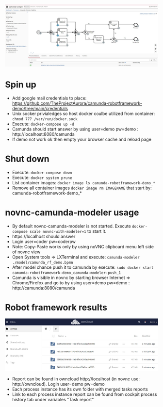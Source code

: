 ![Camunda Cockpit](./pictures/cockpit.jpg)
# Spin up
- Add google mail credentials to place: https://github.com/TheProjectAurora/camunda-robotframework-demo/tree/main/credentials
- Unix socker privialedges so host docker coulbe utilized from container: ```chmod 777 /var/run/docker.sock```
- Execute: ```docker-compose up -d```
- Camunda should start answer by using user=demo pw=demo : http://localhost:8080/camunda
- If demo not work ok then empty your browser cache and reload page
# Shut down
- Execute: ```docker-compose down```
- Execute: ```docker system prune```
- List container images: ```docker image ls camunda-robotframework-demo_*```
- Remove all container images ```docker image rm IMAGENAME``` that start by: camunda-robotframework-demo_*

# novnc-camunda-modeler usage
- By default novnc-camunda-modeler is not started. Execute ```docker-compose scale novnc-with-modeler=1``` to start it.
- https://localhost should answer
- Login user=coder pw=coderpw
- Note: Copy-Paste works only by using noVNC clipboard menu left side of novnc view
- Open System tools => LXTerminal and execute: ```camunda-modeler ./model/camunda_rf_demo.bpmn```
- After model chance push it to camunda by execute:  ```sudo docker start camunda-robotframework-demo_camunda-modeler-push_1```
- Camunda is visible in novnc by starting browser Internet => Chrome/Firefox and go to by using user=demo pw=demo : http://camunda:8080/camunda

# Robot framework results
![Owncloud](./pictures/owncloud.jpg)
- Report can be found in owncloud http://localhost (in novnc use: http://owncloud). Login user=demo pw=demo
- Each process instance has its own folder with merged tasks reports
- Link to each process instance report can be found from cockpit process history tab under variables "Task report"